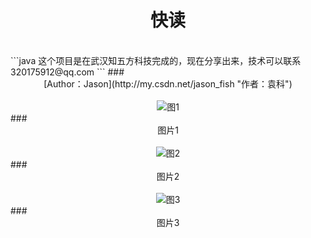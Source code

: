 # <div class="text" align=center >快读</div>
</br>
```java
                    这个项目是在武汉知五方科技完成的，现在分享出来，技术可以联系320175912@qq.com
```
### <div align=center>[Author：Jason](http://my.csdn.net/jason_fish "作者：袁科")</div>
</br>
<div align=center>
<image border-style:solid; border-width:1px; border-color:#000 alt="图1" src="https://github.com/jsonhui/images/blob/maste/1.png"/>
</div>
### <div class="text" align=center>图片1</div>
</br>
<div align=center>
<image border-style:solid; border-width:1px; border-color:#000 alt="图2" src="https://github.com/jsonhui/images/blob/maste/2.png"/>
</div>
### <div class="text" align=center>图片2</div>
</br>
<div align=center>
<image border-style:solid; border-width:1px; border-color:#000 alt="图3" src="https://github.com/jsonhui/images/blob/maste/3.png"/>
</div>
### <div class="text" align=center>图片3</div>
